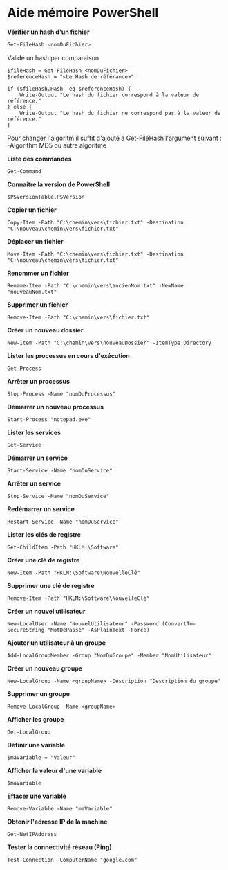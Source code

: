 # Aide mémoire PowerShell

**Vérifier un hash d'un fichier**
``` PowerShell
Get-FileHash <nomDuFichier>
```
Validé un hash par comparaison
```
$fileHash = Get-FileHash <nomDuFichier>
$referenceHash = "<Le Hash de référance>"

if ($fileHash.Hash -eq $referenceHash) {
    Write-Output "Le hash du fichier correspond à la valeur de référence."
} else {
    Write-Output "Le hash du fichier ne correspond pas à la valeur de référence."
}
```
Pour changer l'algoritm il suffit d'ajouté à Get-FileHash l'argument suivant : -Algorithm MD5 ou autre algoritme

**Liste des commandes**
```
Get-Command
```

**Connaitre la version de PowerShell**
```
$PSVersionTable.PSVersion
```

**Copier un fichier**
```
Copy-Item -Path "C:\chemin\vers\fichier.txt" -Destination "C:\nouveau\chemin\vers\fichier.txt"
```

**Déplacer un fichier**
```
Move-Item -Path "C:\chemin\vers\fichier.txt" -Destination "C:\nouveau\chemin\vers\fichier.txt"
```

**Renommer un fichier**
```
Rename-Item -Path "C:\chemin\vers\ancienNom.txt" -NewName "nouveauNom.txt"
```

**Supprimer un fichier**
```
Remove-Item -Path "C:\chemin\vers\fichier.txt"
```

**Créer un nouveau dossier**
```
New-Item -Path "C:\chemin\vers\nouveauDossier" -ItemType Directory
```

**Lister les processus en cours d'exécution**
```
Get-Process
```

**Arrêter un processus**
```
Stop-Process -Name "nomDuProcessus"
```

**Démarrer un nouveau processus**
```
Start-Process "notepad.exe"
```

**Lister les services**
```
Get-Service
```

**Démarrer un service**
```
Start-Service -Name "nomDuService"
```

**Arrêter un service**
```
Stop-Service -Name "nomDuService"
```

**Redémarrer un service**
```
Restart-Service -Name "nomDuService"
```

**Lister les clés de registre**
```
Get-ChildItem -Path "HKLM:\Software"
```

**Créer une clé de registre**
```
New-Item -Path "HKLM:\Software\NouvelleClé"
```

**Supprimer une clé de registre**
```
Remove-Item -Path "HKLM:\Software\NouvelleClé"
```

**Créer un nouvel utilisateur**
```
New-LocalUser -Name "NouvelUtilisateur" -Password (ConvertTo-SecureString "MotDePasse" -AsPlainText -Force)
```

**Ajouter un utilisateur à un groupe**
```
Add-LocalGroupMember -Group "NomDuGroupe" -Member "NomUtilisateur"
```

**Créer un nouveau groupe**
```
New-LocalGroup -Name <groupName> -Description "Description du groupe"
```

**Supprimer un groupe**
```
Remove-LocalGroup -Name <groupName>
```

**Afficher les groupe**
```
Get-LocalGroup
```

**Définir une variable**
```
$maVariable = "Valeur"
```

**Afficher la valeur d'une variable**
```
$maVariable
```

**Effacer une variable**
```
Remove-Variable -Name "maVariable"
```

**Obtenir l'adresse IP de la machine**
```
Get-NetIPAddress
```

**Tester la connectivité réseau (Ping)**
```
Test-Connection -ComputerName "google.com"
```
